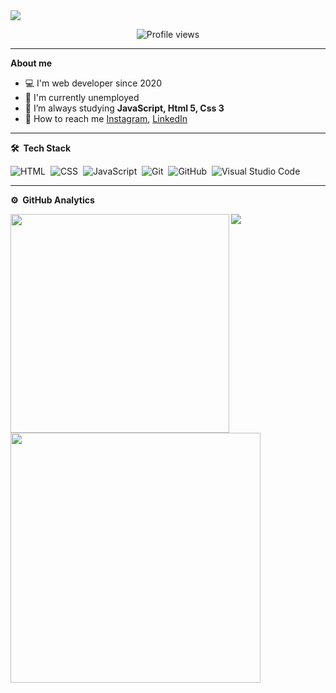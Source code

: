 <img align="center" src="https://i.imgur.com/FvFsg8E.png"/>
<p align="center"> <img src="https://komarev.com/ghpvc/?username=Leandro-Bezerra-Santos&color=blueviolet" alt="Profile views" /> 
 
 * * *
 
**About me** 
- 💻  I'm web developer since 2020
- 🔭  I'm currently unemployed
- 🚀  I’m always studying **JavaScript, Html 5, Css 3**
- 💬  How to reach me <a href="https://instagram.com/jovem_developer" target="_blank">Instagram</a>, <a href="https://www.linkedin.com/in/leandro-bezerra-/" target="_blank">LinkedIn</a>

 * * *

**🛠 &nbsp;Tech Stack**

![HTML](https://img.shields.io/badge/-HTML-05122A?style=flat&logo=HTML5)&nbsp;
![CSS](https://img.shields.io/badge/-CSS-05122A?style=flat&logo=CSS3&logoColor=1572B6)&nbsp;
![JavaScript](https://img.shields.io/badge/-JavaScript-05122A?style=flat&logo=javascript)&nbsp;
![Git](https://img.shields.io/badge/-Git-05122A?style=flat&logo=git)&nbsp;
![GitHub](https://img.shields.io/badge/-GitHub-05122A?style=flat&logo=github)&nbsp;
![Visual Studio Code](https://img.shields.io/badge/-VS%20Code-05122A?style=flat&logo=visual-studio-code&logoColor=007ACC)&nbsp;
 
* * * 
 
**⚙️ &nbsp;GitHub Analytics**


<img align="left"  width="350px" src="https://github-readme-stats.vercel.app/api/top-langs/?username=Leandro-Bezerra-Santos&layout=compact&theme=onedark" /><img align="left"  width="400px" src="https://github-readme-stats.vercel.app/api?username=Leandro-Bezerra-Santos&show_icons=true,css&layout=compact&theme=onedark" />

<img align="center" src="https://github.blog/wp-content/uploads/2018/10/46896184-b679fc80-ce30-11e8-88bf-921e9b788f7c.gif?resize=200%2C200" />
